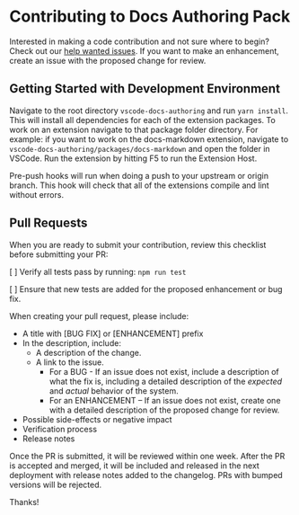 # Contributing to Docs Authoring Pack 

Interested in making a code contribution and not sure where to begin? Check out our [help wanted issues](https://github.com/microsoft/vscode-docs-authoring/issues?q=is%3Aissue+is%3Aopen+label%3A%22help+wanted%22). If you want to make an enhancement, create an issue with the proposed change for review.

## Getting Started with Development Environment

Navigate to the root directory `vscode-docs-authoring` and run `yarn install`. This will install all dependencies for each of the extension packages. To work on an extension navigate to that package folder directory. For example: if you want to work on the docs-markdown extension, navigate to `vscode-docs-authoring/packages/docs-markdown` and open the folder in VSCode. Run the extension by hitting F5 to run the Extension Host.

Pre-push hooks will run when doing a push to your upstream or origin branch. This hook will check that all of the extensions compile and lint without errors.

## Pull Requests

When you are ready to submit your contribution, review this checklist before submitting your PR:

[ ] Verify all tests pass by running: `npm run test`

[ ] Ensure that new tests are added for the proposed enhancement or bug fix.

When creating your pull request, please include:

- A title with [BUG FIX] or [ENHANCEMENT] prefix
- In the description, include:
	- A description of the change.
	- A link to the issue.
		- For a BUG - If an issue does not exist, include a description of what the fix is, including a detailed description of the _expected_ and _actual_ behavior of the system.
		- For an ENHANCEMENT – If an issue does not exist, create one with a detailed description of the proposed change for review.
- Possible side-effects or negative impact
- Verification process
- Release notes  

Once the PR is submitted, it will be reviewed within one week. After the PR is accepted and merged, it will be included and released in the next deployment with release notes added to the changelog. PRs with bumped versions will be rejected.

Thanks!
